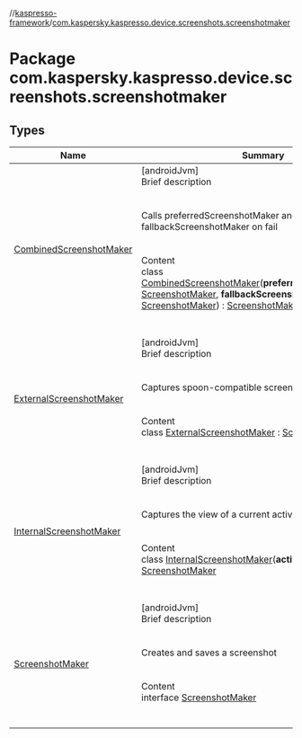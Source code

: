 //[kaspresso-framework](../index.md)/[com.kaspersky.kaspresso.device.screenshots.screenshotmaker](index.md)



# Package com.kaspersky.kaspresso.device.screenshots.screenshotmaker  


## Types  
  
|  Name|  Summary| 
|---|---|
| [CombinedScreenshotMaker](-combined-screenshot-maker/index.md)| [androidJvm]  <br>Brief description  <br><br><br>Calls preferredScreenshotMaker and fallbacks to fallbackScreenshotMaker on fail<br><br>  <br>Content  <br>class [CombinedScreenshotMaker](-combined-screenshot-maker/index.md)(**preferredScreenshotMaker**: [ScreenshotMaker](-screenshot-maker/index.md), **fallbackScreenshotMaker**: [ScreenshotMaker](-screenshot-maker/index.md)) : [ScreenshotMaker](-screenshot-maker/index.md)  <br><br><br>
| [ExternalScreenshotMaker](-external-screenshot-maker/index.md)| [androidJvm]  <br>Brief description  <br><br><br>Captures spoon-compatible screenshots by uiautomator.<br><br>  <br>Content  <br>class [ExternalScreenshotMaker](-external-screenshot-maker/index.md) : [ScreenshotMaker](-screenshot-maker/index.md)  <br><br><br>
| [InternalScreenshotMaker](-internal-screenshot-maker/index.md)| [androidJvm]  <br>Brief description  <br><br><br>Captures the view of a current activity<br><br>  <br>Content  <br>class [InternalScreenshotMaker](-internal-screenshot-maker/index.md)(**activities**: [Activities](../com.kaspersky.kaspresso.device.activities/-activities/index.md)) : [ScreenshotMaker](-screenshot-maker/index.md)  <br><br><br>
| [ScreenshotMaker](-screenshot-maker/index.md)| [androidJvm]  <br>Brief description  <br><br><br>Creates and saves a screenshot<br><br>  <br>Content  <br>interface [ScreenshotMaker](-screenshot-maker/index.md)  <br><br><br>

